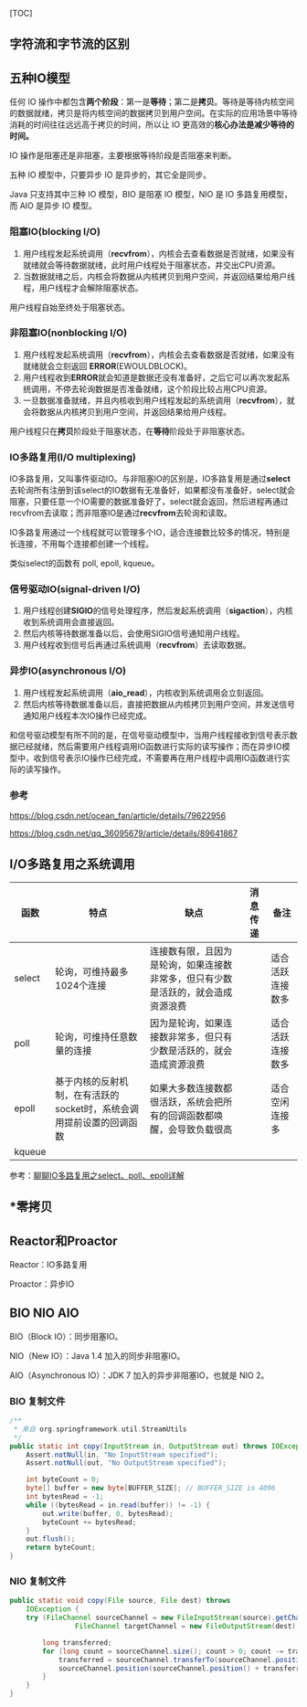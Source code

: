 [TOC]



## 字符流和字节流的区别

## 五种IO模型

任何 IO 操作中都包含**两个阶段**：第一是**等待**；第二是**拷贝**。等待是等待内核空间的数据就绪，拷贝是将内核空间的数据拷贝到用户空间。在实际的应用场景中等待消耗的时间往往远远高于拷贝的时间，所以让 IO 更高效的**核心办法是减少等待的时间。**

IO 操作是阻塞还是非阻塞，主要根据等待阶段是否阻塞来判断。

五种 IO 模型中，只要异步 IO 是异步的，其它全是同步。

Java 只支持其中三种 IO 模型，BIO 是阻塞 IO 模型，NIO 是 IO 多路复用模型，而 AIO 是异步 IO 模型。

### 阻塞IO(blocking I/O)

1. 用户线程发起系统调用（**recvfrom**），内核会去查看数据是否就绪，如果没有就绪就会等待数据就绪，此时用户线程处于阻塞状态，并交出CPU资源。
2. 当数据就绪之后，内核会将数据从内核拷贝到用户空间，并返回结果给用户线程，用户线程才会解除阻塞状态。

用户线程自始至终处于阻塞状态。

### 非阻塞IO(nonblocking I/O)

1. 用户线程发起系统调用（**recvfrom**），内核会去查看数据是否就绪，如果没有就绪就会立刻返回 **ERROR**(EWOULDBLOCK)。
2. 用户线程收到**ERROR**就会知道是数据还没有准备好，之后它可以再次发起系统调用，不停去轮询数据是否准备就绪，这个阶段比较占用CPU资源。
3. 一旦数据准备就绪，并且内核收到用户线程发起的系统调用（**recvfrom**），就会将数据从内核拷贝到用户空间，并返回结果给用户线程。

用户线程只在**拷贝**阶段处于阻塞状态，在**等待**阶段处于非阻塞状态。

### IO多路复用(I/O multiplexing)

IO多路复用，又叫事件驱动IO。与非阻塞IO的区别是，IO多路复用是通过**select**去轮询所有注册到该select的IO数据有无准备好，如果都没有准备好，select就会阻塞，只要任意一个IO需要的数据准备好了，select就会返回，然后进程再通过recvfrom去读取；而非阻塞IO是通过**recvfrom**去轮询和读取。

IO多路复用通过一个线程就可以管理多个IO，适合连接数比较多的情况，特别是长连接，不用每个连接都创建一个线程。

类似select的函数有 poll, epoll, kqueue。

### 信号驱动IO(signal-driven I/O)

1. 用户线程创建**SIGIO**的信号处理程序，然后发起系统调用（**sigaction**），内核收到系统调用会直接返回。
2. 然后内核等待数据准备以后，会使用SIGIO信号通知用户线程。
3. 用户线程收到信号后再通过系统调用（**recvfrom**）去读取数据。

### 异步IO(asynchronous I/O)

1. 用户线程发起系统调用（**aio_read**），内核收到系统调用会立刻返回。
2. 然后内核等待数据准备以后，直接把数据从内核拷贝到用户空间，并发送信号通知用户线程本次IO操作已经完成。

和信号驱动模型有所不同的是，在信号驱动模型中，当用户线程接收到信号表示数据已经就绪，然后需要用户线程调用IO函数进行实际的读写操作；而在异步IO模型中，收到信号表示IO操作已经完成，不需要再在用户线程中调用IO函数进行实际的读写操作。

### 参考

https://blog.csdn.net/ocean_fan/article/details/79622956

https://blog.csdn.net/qq_36095679/article/details/89641867

## I/O多路复用之系统调用

| 函数   | 特点                                                         | 缺点                                                         | 消息传递 | 备注             |
| ------ | ------------------------------------------------------------ | ------------------------------------------------------------ | -------- | ---------------- |
| select | 轮询，可维持最多1024个连接                                   | 连接数有限，且因为是轮询，如果连接数非常多，但只有少数是活跃的，就会造成资源浪费 |          | 适合活跃连接数多 |
| poll   | 轮询，可维持任意数量的连接                                   | 因为是轮询，如果连接数非常多，但只有少数是活跃的，就会造成资源浪费 |          | 适合活跃连接数多 |
| epoll  | 基于内核的反射机制，在有活跃的socket时，系统会调用提前设置的回调函数 | 如果大多数连接数都很活跃，系统会把所有的回调函数都唤醒，会导致负载很高 |          | 适合空闲连接多   |
| kqueue |                                                              |                                                              |          |                  |

参考：[聊聊IO多路复用之select、poll、epoll详解](https://www.jianshu.com/p/dfd940e7fca2)

## *零拷贝

## Reactor和Proactor

Reactor：IO多路复用

Proactor：异步IO

## BIO NIO AIO

BIO（Block IO）：同步阻塞IO。

NIO（New IO）：Java 1.4 加入的同步非阻塞IO。

AIO（Asynchronous IO）：JDK 7 加入的异步非阻塞IO，也就是 NIO 2。

### BIO 复制文件

```java
/**
 * 来自 org.springframework.util.StreamUtils
 */
public static int copy(InputStream in, OutputStream out) throws IOException {
	Assert.notNull(in, "No InputStream specified");
	Assert.notNull(out, "No OutputStream specified");

	int byteCount = 0;
	byte[] buffer = new byte[BUFFER_SIZE]; // BUFFER_SIZE is 4096
	int bytesRead = -1;
	while ((bytesRead = in.read(buffer)) != -1) {
		out.write(buffer, 0, bytesRead);
		byteCount += bytesRead;
	}
	out.flush();
	return byteCount;
}
```

### NIO 复制文件

```java
public static void copy(File source, File dest) throws
    IOException {
    try (FileChannel sourceChannel = new FileInputStream(source).getChannel();
                FileChannel targetChannel = new FileOutputStream(dest).getChannel()) {

        long transferred;
        for (long count = sourceChannel.size(); count > 0; count -= transferred) {
            transferred = sourceChannel.transferTo(sourceChannel.position(), count, targetChannel);
            sourceChannel.position(sourceChannel.position() + transferred);
        }
    }
}
```

